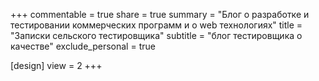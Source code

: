 +++
commentable = true
share = true
summary = "Блог о разработке и тестировании коммерческих программ и о web технологиях"
title = "Записки сельского тестировщика"
subtitle = "блог тестировщика о качестве"
exclude_personal = true

[design]
  view = 2
+++
